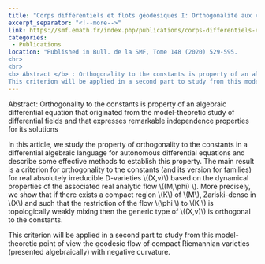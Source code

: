 ```yaml
---
title: "Corps différentiels et flots géodésiques I: Orthogonalité aux constantes pour les équations différentielles autonomes"
excerpt_separator: "<!--more-->"
link: https://smf.emath.fr/index.php/publications/corps-differentiels-et-flots-geodesiques-i-orthogonalite-aux-constantes-pour-les
categories:
 - Publications
location: "Published in Bull. de la SMF, Tome 148 (2020) 529-595.
<br> 
<br> 
<b> Abstract </b> : Orthogonality to the constants is property of an algebraic differential equation that originated from the model-theoretic study of differential fields and  that expresses remarkable independence properties for its solutions. In this article, we study the property of orthogonality to the constants in a differential algebraic language for autonomous differential equations and describe some effective methods to establish this property. The main result is a criterion for orthogonality to the constants (and its version for families) for real absolutely irreducible  D-varieties \\((X,v)\\) based on the dynamical properties of the associated real analytic flow  \\( (M,\phi) \\).  More precisely, we show that if there exists  a compact region \\(K\\) of \\(M\\), Zariski-dense in \\(X\\) and such that the restriction of the flow \\(\phi \\) to \\(K \\) is topologically weakly mixing  then the generic type of \\((X,v)\\) is orthogonal to the constants.
This criterion will be applied in a second part to study from this model-theoretic point of view the geodesic flow of compact Riemannian varieties (presented algebraically) with negative curvature." 
---
```



Abstract: Orthogonality to the constants is property of an algebraic differential equation that originated from the model-theoretic study of differential fields and  that expresses remarkable independence properties for its solutions

In this article, we study the property of orthogonality to the constants in a differential algebraic language for autonomous differential equations and describe some effective methods to establish this property. The main result is a criterion for orthogonality to the constants (and its version for families) for real absolutely irreducible  D-varieties \\((X,v)\\) based on the dynamical properties of the associated real analytic flow  \\((M,\phi) \\).  More precisely, we show that if there exists  a compact region \\(K\\) of \\(M\\), Zariski-dense in \\(X\\) and such that the restriction of the flow \\(\phi \\) to \\(K \\) is topologically weakly mixing  then the generic type of \\((X,v)\\) is orthogonal to the constants.

This criterion will be applied in a second part to study from this model-theoretic point of view the geodesic flow of compact Riemannian varieties (presented algebraically) with negative curvature. 


